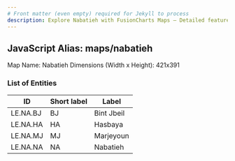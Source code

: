 ```yaml
---
# Front matter (even empty) required for Jekyll to process
description: Explore Nabatieh with FusionCharts Maps – Detailed features for seamless integration. Try now & enhance your data visualization today! 
---
```


## JavaScript Alias: maps/nabatieh

Map Name: Nabatieh
Dimensions (Width x Height): 421x391





### List of Entities

ID | Short label | Label
---|---|---|
LE.NA.BJ|BJ|Bint Jbeil
LE.NA.HA|HA|Hasbaya
LE.NA.MJ|MJ|Marjeyoun
LE.NA.NA|NA|Nabatieh